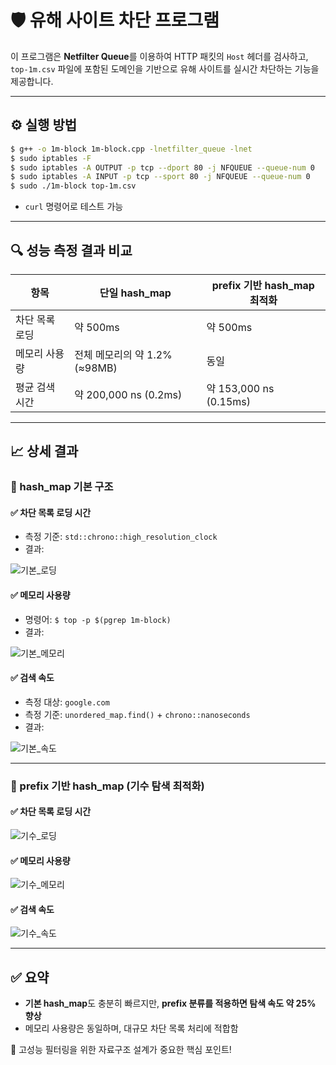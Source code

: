 # 🛡️ 유해 사이트 차단 프로그램

이 프로그램은 **Netfilter Queue**를 이용하여 HTTP 패킷의 `Host` 헤더를 검사하고,
`top-1m.csv` 파일에 포함된 도메인을 기반으로 유해 사이트를 실시간 차단하는 기능을 제공합니다.

---

## ⚙️ 실행 방법

```bash
$ g++ -o 1m-block 1m-block.cpp -lnetfilter_queue -lnet
$ sudo iptables -F
$ sudo iptables -A OUTPUT -p tcp --dport 80 -j NFQUEUE --queue-num 0
$ sudo iptables -A INPUT -p tcp --sport 80 -j NFQUEUE --queue-num 0
$ sudo ./1m-block top-1m.csv
```

- `curl` 명령어로 테스트 가능

---

## 🔍 성능 측정 결과 비교

| 항목           | 단일 hash_map              | prefix 기반 hash_map 최적화 |
|----------------|-----------------------------|------------------------------|
| 차단 목록 로딩 | 약 500ms                    | 약 500ms                     |
| 메모리 사용량  | 전체 메모리의 약 1.2% (≈98MB) | 동일                          |
| 평균 검색 시간 | 약 200,000 ns (0.2ms)       | 약 153,000 ns (0.15ms)       |

---

## 📈 상세 결과

### 🔹 hash_map 기본 구조

#### ✅ 차단 목록 로딩 시간
- 측정 기준: `std::chrono::high_resolution_clock`
- 결과:

![기본_로딩](https://github.com/user-attachments/assets/a7215f4e-e737-4664-a4ff-e6d06348ca91)

#### ✅ 메모리 사용량
- 명령어: `$ top -p $(pgrep 1m-block)`
- 결과:

![기본_메모리](https://github.com/user-attachments/assets/4ebe5c0c-1823-4a9b-af83-481512e6bcd8)

#### ✅ 검색 속도
- 측정 대상: `google.com`
- 측정 기준: `unordered_map.find()` + `chrono::nanoseconds`
- 결과:

![기본_속도](https://github.com/user-attachments/assets/67a57603-ca90-4cc9-a9d3-7dff892ad0a9)

---

### 🔹 prefix 기반 hash_map (기수 탐색 최적화)

#### ✅ 차단 목록 로딩 시간

![기수_로딩](https://github.com/user-attachments/assets/ba66e276-61a1-487b-aa5d-6c3b296ea80d)

#### ✅ 메모리 사용량

![기수_메모리](https://github.com/user-attachments/assets/d4536a33-ad7d-49d0-89d0-06c407867f4c)

#### ✅ 검색 속도

![기수_속도](https://github.com/user-attachments/assets/be04364f-90f3-4a21-9467-7289b534fc6a)

---

## ✅ 요약

- **기본 hash_map**도 충분히 빠르지만, **prefix 분류를 적용하면 탐색 속도 약 25% 향상**
- 메모리 사용량은 동일하며, 대규모 차단 목록 처리에 적합함

📌 고성능 필터링을 위한 자료구조 설계가 중요한 핵심 포인트!
